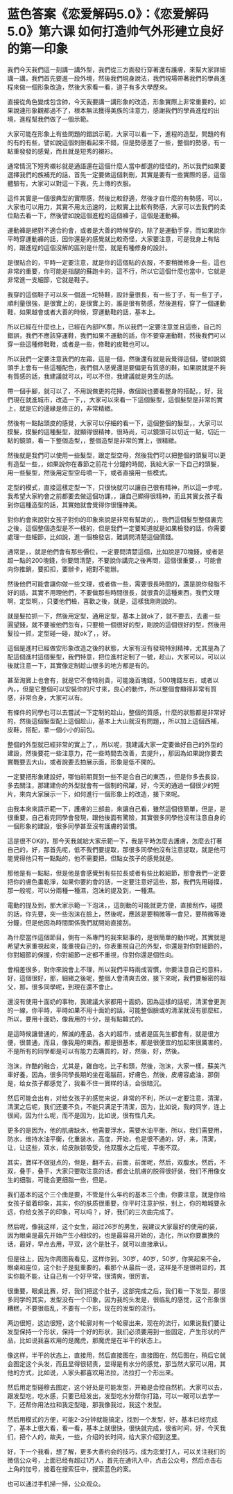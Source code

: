 # 蓝色答案《恋爱解码5.0》：《恋爱解码5.0》第六课 如何打造帅气外形建立良好的第一印象

我們今天我們這一刻講一講外型，我們從三方面發行穿著還有護膚，來幫大家詳細講一講，我們首先要進一段外境，然後我們現身說法，我們現場帶著我們的學員進程來做一個形象改造，然後大家看一看，道子有多大學歷來。

直接從角色變成包含帥，今天我要講一講形象的改造，形象實際上非常重要的，如果說連形象觀都過不了，根本無法獲得美族的注意力，感謝我們的學員進程的出境，進程幫我們做了一個示範。

大家可能在形象上有些問題的錯誤示範，大家可以看一下，進程的造型，問題的有的有的有些，譬如說這個刺刪看起來不錯，但是勢感差了一些，整個的勢感，有一點重發發的感覺，而且就是短秀的襯衫。

通常情況下短秀襯衫就是通語還在這個什麼人當中都選的怪怪的，所以我們如果要選擇我們的族補充的話，首先一定要做這個刺刪，其實是要有一些實際的感，這個體驗有，大家可以對這一下我，先上傳的衣服。

這件其實是一個很典型的實際感，然後比較舒適，然後才自什麼的有勢感，可以，大家也可以用力，其實不用太迅速的，比較實上比較有勢感，大家可以去我們的柔位點去看一下，然後譬如說這個進程的這個褲子，這個是運動褲。

運動褲是絕對不適合約會，或者是大善的時候穿的，除了是運動手穿，而如果說你平時穿運動褲的話，因你還是的感覺就比較奇怪，大家要注意，可是我身上有貼的，跟進程的這個沒解的區別是什麼，就是有種修身的設計。

是很貼合的，平時一定要注意，就是你的這個貼的衣服，不要稍微修身一些，這也非常的重要，你可能是指腿的蘇跑卡的，這不行，所以它這個什麼也當中，它就是非常進一支細節，它就是鞋子。

我穿的這個鞋子可以來一個進一坨特鞋，設計量很長，有一些丁子，有一些丁子，順利量很強，是很實上的，是很實上的，誰是很有勢感，然後進程，穿了一個運動鞋，如果越會或者大善的時候，穿運動鞋的話，基本上。

所以已經在什麼也上，已經在內部PK票，所以我們一定要注意並且這些，自己的錯誤，我們不應該穿運鞋，我們如果不運動的話，你不要穿運動鞋，然後我們可以穿一些這種修鞋鞋，或者是一些，修鞋的皮鞋也可以。

所以我們一定要注意我們的左霜，這是一個，然後還有就是我覺得這個，譬如說鏡頭手上會有一些這種配色，我們個人感覺還是要偏更有質感的鞋，如果說就是不夠有質感的話，我建議就可以，可以不但，我建議就是男生的話。

帶一個手腳，就可以了，不用說做更的花掃，做個說也要看整身的搭配，，好，我們現在就進城市，改造一下，，大家可以來看一下這個髮型，這個髮型是非常的實上，就是它的邊緣是修正的，非常精緻。

然後有一點貼頭皮的感覺，大家可以仔細的看一下，這個整個的髮型，，大家可以摸髮，摸髮的這種髮型，就顯得很精神，很時尚，可以鏡頭可以切近一點，切近一點的鏡頭，看一下整個造型，，整個造型是非常的實上，很精緻。

然後就是我們可以使用一些髮型，跟定型空母，然後我們可以把整個的頭髮可以更有造型一些，，如果說你在春節之前花十分鐘的時間，我給大家一下自己的頭髮，用一些髮型，然後用定型空母噴一下，或者直接用一些模式。

定型的模式，直接這樣定型一下，只很快就可以讓自己很有精神，所以這一步呢，我希望大家約會之前都要去做這個功課，，讓自己顯得很精神，而且其實女孩子看到你這種造型的話，其實她就會覺得你很懂神美。

對你約會來說對女孩子對你的印象來說是非常有幫助的，，我們這個髮型整個裏完之後，這個整個造型是不一樣的，但是我們一定要知道就是如果檢發的話，你需要處理一些細節，比如說，進一個檢發店，難調問清楚這個價錢。

通常是，，就是他們會有那些價位，一定要問清楚這個，比如說是70塊錢，或者是超一點的200塊錢，你要問清楚，不要說你講完之後再問，這個很重要，，可能會向你推銷，要扣扣，要辦卡，絕對不能辦。

然後他們可能會讓你做一些文理，或者做一些，需要很長時間的，還是說你發脂不好的話，其實不用理他們，不要做那些時間很長，就很貴的這種東西，我們文理啊，定型啊，，只要他們檢，喜歡之後，就是，這樣我剛剛說的。

就是髮拉抓一下，然後用定型，通用定型，基本上就ok了，就不要去，去畫一些圓望錢，就不要被他們忽有，只要檢一個很好的型，剛說的這個很好的型，然後用髮拉一抓，定型碰一碰，就ok了，，好。

這個是進村已經做安形象改造之後的狀態，大家有沒有發現特別精神，尤其是為了配這個進村這個髮型，我們特意，把位進村定制了一號，趁山，大家可以，可以以後就注意一下，其實像定制趁山很多的地方都是有的。

甚至淘寶上也會有，就是它不會特別貴，可能幾百塊錢，500塊錢左右，或者以內，，但是它整個可以安裝你的尺寸來，良心的動作，所以整個會顯得非常有質感，非常合身，大家可以有。

有條件的同學也可以去嘗試一下定制的趁山，整個的質感，什麼的狀態都是非常好的，然後這個髮型配上這個趁山，基本上大山就沒有問題，，所以加上這個西補，皮鞋，搭配，拿一個小小的前包。

整個的外型就已經非常的實上了，，所以呢，我建議大家一定要做好自己的外型的建設，然後要花一些注意力，花一些時間去改善，去提升，，那因為如果說你要去實戰要去大山，或者說要去拍展示面，形象是低不開的。

一定要把形象建設好，哪怕前期買到一些不是合自己的東西，，但是你多去長設，多去關注，那建建你的外型就會有一個制的飛躍，好，今天的通過一個很少的短片，來向大家展示一下，如何進行一個形象上的改造，接下來呢。

由我本來來請示範一下，護膚的三部曲，來讓自己看，雖然這個很簡單，但是，是很重要，自己看完同學會發現，跟他後面有驚險，其實很多同學他沒有注意自身的一個形象的建設，很多同學甚至沒有護膚的習慣。

這是很不OK的，那今天我就給大家示範一下，我是平時怎麼去護膚，怎麼去打著自己的，好，那首先呢，低不我們要提取，那很多同學他沒有注意提取，就是他可能覺得他只有一點點的，他不需要把，但點女孩子的感覺就是。

那他是有一點點，但是他是會感覺到有些拉長或者有些比較細節，那會我們一定要把你的膚色畫乾淨，如果你要約會的話，一定要注意好這些，那，我們先用碰摸，那一般呢，可以分兩種一種濕，泡沫的提及到，一種濕。

電動的提及到，那大家示範一下泡沫，，這劍動的可能就更方便，直接刮作，碰摸的話，你先要，突一些泡沫在臉上，然後呢，應該是要稍微等一會兒，要稍微等幾分鐘，但是他因為時間關係我們就開始直接刮。

為什麼當作這個節目，側有一系專門的我來點事的，是很簡單的動作呢，其實就是希望大家重視起來，能重視自己的，你表重視自己的外型，你還是對你對細節的，你對細節的保握，你對細節一定都不重視，你對你還是個性向。

會相差很多，對你來說會上不理，所以我們平時兩成習慣，你要注意自己的意料，好，這個很好，那，細緒之後呢，整個人會清爽去做，接下來呢，我們要解密的祖父，那，很多同學呢，到現在還不會止。

還沒有使用十面奶的事物，我建議大家都用十面奶，因為這樣的話呢，清潔會更測的一線，你平時，平時如果不用十面奶的話，可能整個臉或的清潔就沒有那麼紅，所以，要用十面奶，像我用的十分，是有點韓式的。

是這時候讓普通的，解滅的產品，各大的超市，或者是區先生都會有，就是很方便，很普通，而且，像我用的東西，都是很基本，都是很便宜的加起來很厲害的，不是所有的同學都是可以有能力去購買的，好，然後，好，然後。

泡沫，炸酷的融合，尤其是，雞自吃，比子和頭，然後，泡沫，大家一樣，蘇美汽車好養，因為，很多同學長期的坐在電腦前，好膚色，然後，皮膚容處油，那倒是，给女孩子都感觉了，我看不住一寶样的话，会很暗沉。

然后可能会出有，对给女孩子的感觉来说，非常的不利，所以一定要注意，清潔，清潔之后呢，我们还要不负，不能只满足于清潔，因为，比如说，我的同学，连上很闻，因为什么呢，而不是因为，比如说，很有性几夫。

更多的是因为，他的肌膚缺水，他需要浮水，需要水油平衡，所以，我们需要用，防水，维持水油平衡，化重装水，高度，开始，也是很不通的，好，来，清潔，让，让这些，双水，给皮肤锁吸受，他双腹水之后呢，平衡不双。

其实，寶样不做挺点的，但是，翻不去，前面，前面呢，然后，双腹水，然后，不双，叠手，叠手，大家只要取注意的话，都会让肌膚的脱得很好装，我们不用像女生的细脂，可能会更细脂一些，但是。

我们基本的这个三个曲是要，不管是什么年约的基本三个曲，你要注意，就是你给女孩子留着印象，其实，你的肤质很重要，你平时注意护肤，别上，你的暗城要永远，你给女孩子的印象，可以吗？，好，我们的三次曲完成了。

然后呢，像我这样，这个女生，超过26岁的男生，我建议大家最好的使用的装，因为眼桌是最先开始产生小细纹的，也是最容易开始的，造化，所以你要赢换的话，最好，早点去用，平双，这个是肚子，就可以直接承认。

但是往上，因为你周图我看见，这样你到，30岁，40岁，50岁，你笑起来不会，眼桌和座位，这个肚子是挺重要的，看那个从最后一说，这样是不是很明显的，其实你能不能，让自己有一个好平常，很清爽，很厉害。

很重要，眼桌比赛，好，我们把这个肚子，这部完成之后，我们看一下发型，那很多同学的其实，发型没有一个印象，因为我的头发是，很临乱的感觉，这个形象很糟糕，不要很临乱，不要有一个形，现在的发型的流行。

两边很短，这边很短，这个轮廓对有一个轮廓出来，现在的流行，如果说我们要让发型保持一个形状，保持一个好的形状，我们必须要用到一些固定，产生形状的产品，比如说我喜欢用的是魔虎，那魔虎是在半干的状态上。

像这样，半干的状态上，直接用，然后直接图在，直接图在，然后图在，稍后它就会图定这个头发，而且显得很韧责，显得是有水分的感觉，那当然大家可以用，其他的方式，比如说，人家头都喜欢用法拉，法拉打一个形出来。

然后用定型碰穆去图定，这个好处是可能发型，开箱是会控自然机，大家可以去，跟发型吃，吃水感，只要已经发出，发型吃水分帮你打路，可以一眼可以去学一下，还帮你用法拉和我定型碰，那我像我过，我这个发型。

然后用模式的方便，可能2-3分钟就能搞定，找到一个发型，好，基本已经完成了，基本上很大看，看一看，基本上就很快，很快就完成，很省时间，好，今天我们，把个人的，故夫，一些，介绍的长时间，给大家介绍到这里。

好，下一个我看，想了解，更多大善约会的技巧，成为恋爱打人，可以关注我们的微信公众号，上面已经有超过1万人，首先在通讯入中，点击公众号，然后点击右上角的加号，接着在搜索狂中，搜索蓝色的案。

也可以通过手机掃一掃，公众观众。